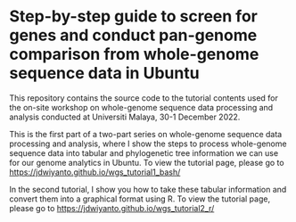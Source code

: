 # Step-by-step guide to screen for genes and conduct pan-genome comparison from whole-genome sequence data in Ubuntu

This repository contains the source code to the tutorial contents used for the on-site workshop on whole-genome sequence data processing and analysis conducted at Universiti Malaya, 30-1 December 2022. 

This is the first part of a two-part series on whole-genome sequence data processing and analysis, where I show the steps to process whole-genome sequence data into tabular and phylogenetic tree information we can use for our genome analytics in Ubuntu. To view the tutorial page, please go to https://jdwiyanto.github.io/wgs_tutorial1_bash/

In the second tutorial, I show you how to take these tabular information and convert them into a graphical format using R. To view the tutorial page, please go to https://jdwiyanto.github.io/wgs_tutorial2_r/


